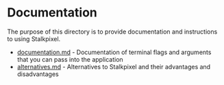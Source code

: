 # Documentation

The purpose of this directory is to provide documentation and instructions to using Stalkpixel.

- [documentation.md](documentation.md) - Documentation of terminal flags and arguments that you can pass into the application
- [alternatives.md](alternatives.md) - Alternatives to Stalkpixel and their advantages and disadvantages